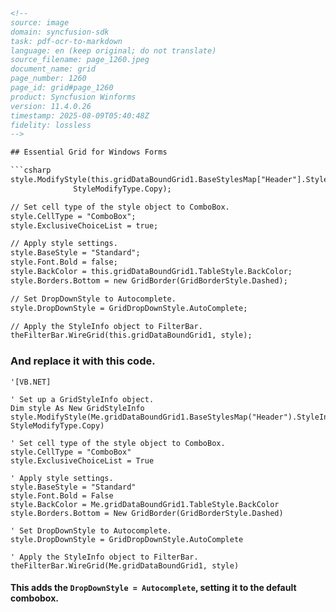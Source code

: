 ```html
<!-- 
source: image
domain: syncfusion-sdk
task: pdf-ocr-to-markdown
language: en (keep original; do not translate)
source_filename: page_1260.jpeg
document_name: grid
page_number: 1260
page_id: grid#page_1260
product: Syncfusion Winforms
version: 11.4.0.26
timestamp: 2025-08-09T05:40:48Z
fidelity: lossless
-->

## Essential Grid for Windows Forms

```csharp
style.ModifyStyle(this.gridDataBoundGrid1.BaseStylesMap["Header"].StyleInfo, 
              StyleModifyType.Copy);

// Set cell type of the style object to ComboBox.
style.CellType = "ComboBox";
style.ExclusiveChoiceList = true;

// Apply style settings.
style.BaseStyle = "Standard";
style.Font.Bold = false;
style.BackColor = this.gridDataBoundGrid1.TableStyle.BackColor;
style.Borders.Bottom = new GridBorder(GridBorderStyle.Dashed);

// Set DropDownStyle to Autocomplete.
style.DropDownStyle = GridDropDownStyle.AutoComplete;

// Apply the StyleInfo object to FilterBar.
theFilterBar.WireGrid(this.gridDataBoundGrid1, style);
```

### And replace it with this code.

```vb.net
'[VB.NET]

' Set up a GridStyleInfo object.
Dim style As New GridStyleInfo
style.ModifyStyle(Me.gridDataBoundGrid1.BaseStylesMap("Header").StyleInfo, StyleModifyType.Copy)

' Set cell type of the style object to ComboBox.
style.CellType = "ComboBox"
style.ExclusiveChoiceList = True

' Apply style settings.
style.BaseStyle = "Standard"
style.Font.Bold = False
style.BackColor = Me.gridDataBoundGrid1.TableStyle.BackColor
style.Borders.Bottom = New GridBorder(GridBorderStyle.Dashed)

' Set DropDownStyle to Autocomplete.
style.DropDownStyle = GridDropDownStyle.AutoComplete

' Apply the StyleInfo object to FilterBar.
theFilterBar.WireGrid(Me.gridDataBoundGrid1, style)
```

#### This adds the `DropDownStyle = Autocomplete`, setting it to the default combobox.

<!-- tags: [Syncfusion, Winforms, Grid, DropDownStyle, ComboBox, FilterBar] keywords: [GridStyleInfo, ExclusiveChoiceList, BaseStyle, Font.Bold, BackColor, GridBorder, DropDownStyle, AutoComplete, FilterBar.WireGrid] -->
```